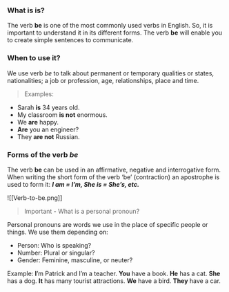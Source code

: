 ### What is is?
The verb **be** is one of the most commonly used verbs in English. So, it is important to understand it in its different forms. The verb **be** will enable you to create simple sentences to communicate.

### When to use it?
We use verb *be* to talk about permanent or temporary qualities or states, nationalities; a job or profession, age, relationships, place and time.

>Examples:
- Sarah **is** 34 years old.
- My classroom **is not** enormous.
- We **are** happy.
- **Are** you an engineer?
- They **are not** Russian.

### Forms of the verb *be*
The verb **be** can be used in an affirmative, negative and interrogative form. When writing the short form of the verb ‘be’ (contraction) an apostrophe is used to form it: ___I am = I’m, She is = She’s, etc.___

![[Verb-to-be.png]]

>Important - What is a personal pronoun?

Personal pronouns are words we use in the place of specific people or things. We use them depending on:
- Person: Who is speaking?
- Number: Plural or singular?
- Gender: Feminine, masculine, or neuter?

Example:
**I**’m Patrick and I’m a teacher.
**You** have a book.
**He** has a cat.
**She** has a dog.
**It** has many tourist attractions.
**We** have a bird.
**They** have a car.